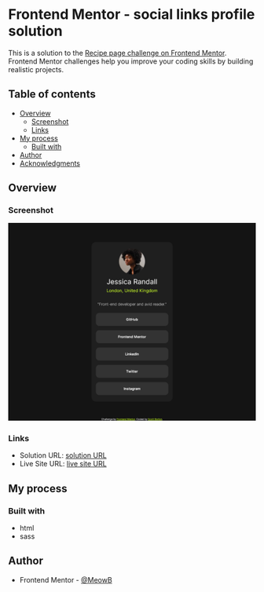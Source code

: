 # Frontend Mentor - social links profile solution

This is a solution to the [Recipe page challenge on Frontend Mentor](https://www.frontendmentor.io/challenges/recipe-page-KiTsR8QQKm). Frontend Mentor challenges help you improve your coding skills by building realistic projects. 

## Table of contents

- [Overview](#overview)
  - [Screenshot](#screenshot)
  - [Links](#links)
- [My process](#my-process)
  - [Built with](#built-with)
- [Author](#author)
- [Acknowledgments](#acknowledgments)

## Overview

### Screenshot

![](./screenshot.png)

### Links

- Solution URL: [solution URL](https://github.com/MeowB/social-links-profile-main)
- Live Site URL: [live site URL](https://meowb.github.io/social-links-profile-main/)

## My process

### Built with

- html
- sass


## Author

- Frontend Mentor - [@MeowB](https://www.frontendmentor.io/profile/MeowB)

